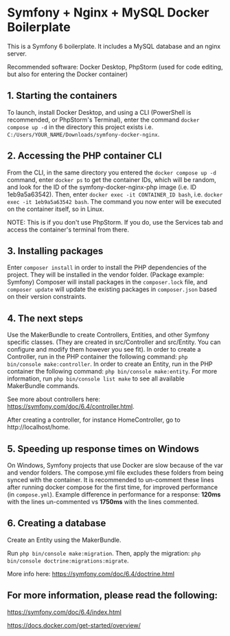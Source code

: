 # Symfony + Nginx + MySQL Docker Boilerplate

This is a Symfony 6 boilerplate. It includes a MySQL database and an nginx server.

Recommended software: Docker Desktop, PhpStorm (used for code editing, but also for entering the Docker container)

## 1. Starting the containers

To launch, install Docker Desktop, and using a CLI (PowerShell is recommended, or PhpStorm's Terminal), enter the
command `docker compose up -d` in the directory this project exists i.e.
`C:/Users/YOUR_NAME/Downloads/symfony-docker-nginx`.

## 2. Accessing the PHP container CLI

From the CLI, in the same directory you entered the `docker compose up -d` command,
enter `docker ps` to get the container IDs, which will be random, and look for the ID of the symfony-docker-nginx-php
image (i.e. ID 1eb9a5a63542). Then, enter `docker exec -it CONTAINER_ID bash`, i.e. `docker exec -it 1eb9a5a63542 bash`.
The command you now enter will be executed on the container itself, so in Linux.

NOTE: This is if you don't use PhpStorm. If you do, use the Services tab and access the container's terminal from there.

## 3. Installing packages

Enter `composer install` in order to install the PHP dependencies of the project. They will be installed in the vendor
folder. (Package example: Symfony) Composer will install packages in the `composer.lock` file, and `composer update`
will update the existing packages in `composer.json` based on their version constraints.

## 4. The next steps

Use the MakerBundle to create Controllers, Entities, and other Symfony specific classes. (They are created in
src/Controller and src/Entity. You can configure and modify them however you see fit).
In order to create a Controller, run in the PHP container the following command: `php bin/console make:controller`.
In order to create an Entity, run in the PHP container the following command: `php bin/console make:entity`.
For more information, run `php bin/console list make` to see all available MakerBundle commands.

See more about controllers here: https://symfony.com/doc/6.4/controller.html.

After creating a controller, for instance HomeController, go to http://localhost/home.

## 5. Speeding up response times on Windows

On Windows, Symfony projects that use Docker are slow because of the var and vendor folders. The compose.yml file
excludes these folders from being synced with the container. It is recommended to un-comment these lines after running
docker compose for the first time, for improved performance (in `compose.yml`). Example
difference in performance for a response: **120ms** with the lines un-commented vs **1750ms** with the lines commented.

## 6. Creating a database

Create an Entity using the MakerBundle.

Run `php bin/console make:migration`. Then, apply the migration: `php bin/console doctrine:migrations:migrate`.

More info here: https://symfony.com/doc/6.4/doctrine.html

## For more information, please read the following:

https://symfony.com/doc/6.4/index.html

https://docs.docker.com/get-started/overview/
